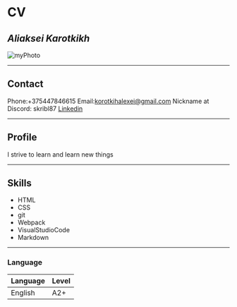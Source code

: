 
# CV
## _Aliaksei Karotkikh_

![myPhoto](https://yt3.ggpht.com/a/AGF-l79m7xMnPf8wM1TzgZVFtj1C_7UKdDUvYYcyDg=s900-c-k-c0xffffffff-no-rj-mo)
***
## Contact
 Phone:+375447846615
 Email:korotkihalexei@gmail.com
 Nickname at Discord: skribl87
 [Linkedin](www.linkedin.com/in/aliaskei-karotkikh-0a544943)
***
## Profile
 I strive to learn and learn new things
***
## Skills
 + HTML
 + CSS
 + git
 + Webpack
 + VisualStudioCode
 + Markdown
***
### Language

|Language| Level|
|---------|-----|
|English| A2+    |
